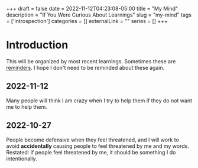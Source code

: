 +++ 
draft = false
date = 2022-11-12T04:23:08-05:00
title = "My Mind"
description = "If You Were Curious About Learnings"
slug = "my-mind" 
tags = ['introspection']
categories = []
externalLink = ""
series = []
+++

# Introduction

This will be organized by most recent learnings.  Sometimes these are [reminders](/posts/reminders).  I hope I don't need to be reminded about these again.

## 2022-11-12

Many people will think I am crazy when I try to help them if they do not want me to help them.

## 2022-10-27

People become defensive when they feel threatened, and I will work to avoid **accidentally** causing people to feel threatened by me and my words.  Restated: if people feel threatened by me, it should be something I do intentionally.
